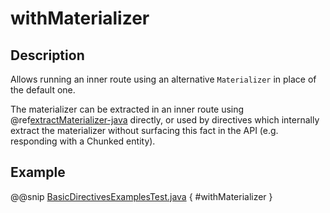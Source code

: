 <a id="withmaterializer-java"></a>
# withMaterializer

## Description

Allows running an inner route using an alternative `Materializer` in place of the default one.

The materializer can be extracted in an inner route using @ref[extractMaterializer-java](extractMaterializer.md#extractmaterializer-java) directly,
or used by directives which internally extract the materializer without surfacing this fact in the API
(e.g. responding with a Chunked entity).

## Example

@@snip [BasicDirectivesExamplesTest.java](../../../../../../../test/java/docs/http/javadsl/server/directives/BasicDirectivesExamplesTest.java) { #withMaterializer }